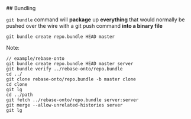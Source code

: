 <div class="title-icon" style="background-image: url(/course/assets/icons/bundle.svg)"></div>
## Bundling

``git bundle``<!-- .element: class="code-highlight"--> command will **package** up **everything** that would normally be pushed over the wire with a git push command **into a binary file**

```
git bundle create repo.bundle HEAD master
```

Note:
```
// example/rebase-onto
git bundle create repo.bundle HEAD master server
git bundle verify ../rebase-onto/repo.bundle
cd ../
git clone rebase-onto/repo.bundle -b master clone
cd clone
git lg
cd ../path
git fetch ../rebase-onto/repo.bundle server:server
git merge --allow-unrelated-histories server
git lg
```